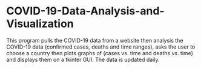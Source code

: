 # COVID-19-Data-Analysis-and-Visualization
This program pulls the COVID-19 data from a website then analysis the COVID-19 data (confirmed cases, deaths and time ranges), asks the user to choose a country then plots graphs of (cases vs. time and deaths vs. time) and displays them on a tkinter GUI. The data is updated daily.
